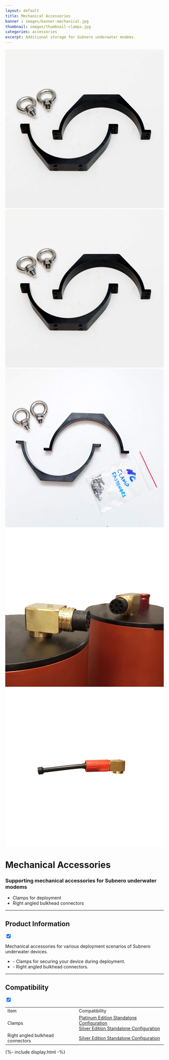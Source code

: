 ```yaml
---
layout: default
title: Mechanical Accessories
banner : images/banner-mechanical.jpg
thumbnail: images/thumbnail-clamps.jpg
categories: accessories
excerpt: Additional storage for Subnero underwater modems.
---
```


<div class='full tall' style='background-image: url({{site.baseurl}}/{{page.banner}});'>
  <div class='row'>
    <div class='large-12 columns'>
      <!-- {% include section-header.html title=page.title tagline=page.tagline color=page.title_color class="big" %} -->
    </div>
  </div>
  <div class='four spacing'></div>
  <div class='four spacing'></div>
</div>

<div class='full bg-grey'>
  <div class='row'>
      <div class='accessories'>
        <div class='accessories-img'>
            <div class='mod modBlogPost big'>
              <img id='main-img' src='/images/accessories-mechanical01.jpg'>
            </div>
            <div class='modGallery'>
              <div class='media modTeamMember shortcode-list'>
                <div class="member current-li"><a class='image-nav'><img src='/images/accessories-mechanical01.jpg'></a></div>
                <div class="member"><a class='image-nav'><img src='/images/accessories-mechanical02.jpg'></a></div>
                <div class="member"><a class='image-nav'><img src='/images/accessories-mechanical03.jpg'></a></div>
                <div class="member"><a class='image-nav'><img src='/images/accessories-mechanical04.jpg'></a></div>
              </div>
            </div>
        </div>
        <div class='accessories-info'>
            <h1>Mechanical Accessories</h1>
            <h3>Supporting mechanical accessories for Subnero underwater modems</h3>
            <ul>
              <li>Clamps for deployment</li>
              <li>Right angled bulkhead connectors</li>
            </ul>
        </div>
      </div>
      <hr>
      <div class='wrap-collapsible'>
        <h2>Product Information</h2>
        <input id ='product' class='toggle' type='checkbox' checked>
        <label class='lbl-toggle' for='product'></label>
        <div class='collapsible-content'>
          <p>Mechanical accessories for various deployment scenarios of Subnero underwater devices.</p>
          <ul class="shortcode-list">
              <li>- Clamps for securing your device during deployment.</li>
              <li>- Right angled bulkhead connectors.</li>
            </ul>
        </div>
      </div>
      <hr>
      <div class='wrap-collapsible'>
        <h2>Compatibility</h2>
        <input id ='compatibility' class='toggle' type='checkbox' checked>
        <label class='lbl-toggle' for='compatibility'></label>
        <div class='collapsible-content'>
          <table style="width:100%">
          <tr>
            <td>Item</td>
            <td>Compatibility</td>
          </tr>
          <tr>
            <td>Clamps</td>
            <td><a href="{{site.baseurl}}/products/wnc-m25mps3">Platinum Edition Standalone Configuration</a><br><a href="{{site.baseurl}}/products/wnc-m25mss3">Silver Edition Standalone Configuration</a></td>
          </tr>
          <tr>
            <td>Right angled bulkhead connectors</td>
            <td><a href="{{site.baseurl}}/products/wnc-m25mss3">Silver Edition Standalone Configuration</a></td>
          </tr>
        </table>
        </div>
      </div>
  </div>
</div>
{%- include display.html -%}